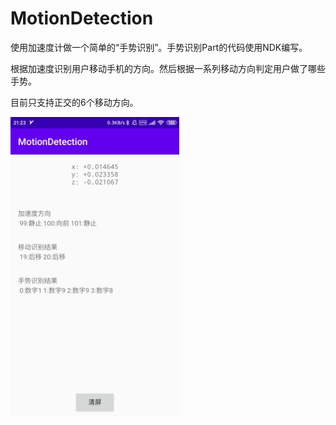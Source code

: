 # MotionDetection

使用加速度计做一个简单的“手势识别”。手势识别Part的代码使用NDK编写。

根据加速度识别用户移动手机的方向。然后根据一系列移动方向判定用户做了哪些手势。

目前只支持正交的6个移动方向。

<img src="docs/screenshot.jpg" style="max-width: 270px;" alt="运行屏幕截图" />
